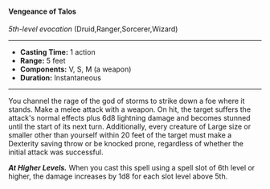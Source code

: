 #### Vengeance of Talos
*5th-level evocation* (Druid,Ranger,Sorcerer,Wizard)
___
- **Casting Time:** 1 action
- **Range:** 5 feet
- **Components:** V, S, M (a weapon)
- **Duration:** Instantaneous
---
You channel the rage of the god of storms to strike down a foe where it stands. Make a melee attack with a weapon. On hit, the target suffers the attack's normal effects plus 6d8 lightning damage and becomes stunned until the start of its next turn. Additionally, every creature of Large size or smaller other than yourself within 20 feet of the target must make a Dexterity saving throw or be knocked prone, regardless of whether the initial attack was successful.

***At Higher Levels.*** When you cast this spell using a spell slot of 6th level or higher, the damage increases by 1d8 for each slot level above 5th.
